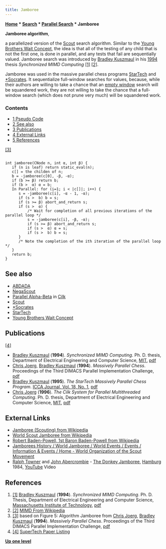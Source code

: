 ```yaml
---
title: Jamboree
---
```

**[Home](Home "Home") \* [Search](Search "Search") \* [Parallel Search](Parallel_Search "Parallel Search") \* Jamboree**


**Jamboree algorithm**,  

a parallelized version of the [Scout](Scout "Scout") search algorithm. Similar to the [Young Brothers Wait Concept](Young_Brothers_Wait_Concept "Young Brothers Wait Concept"), the idea is that all of the testing of any child that is not the first one, is done in parallel, and any tests that fail are sequentially valued. Jamboree search was introduced by [Bradley Kuszmaul](Bradley_Kuszmaul "Bradley Kuszmaul") in his [1994](Timeline#1994 "Timeline") thesis *Synchronized MIMD Computing* <a id="cite-note-1" href="#cite-ref-1">[1]</a> <a id="cite-note-2" href="#cite-ref-2">[2]</a>. 


Jamboree was used in the massive parallel chess programs [StarTech](StarTech "StarTech") and [\*Socrates](Star_Socrates "Star Socrates"). It sequentialize full-window searches for values, because, while their authors are willing to take a chance that an [empty window](Null_Window "Null Window") search will be squandered work, they are not willing to take the chance that a full-window search (which does not prune very much) will be squandered work. 



### Contents


* [1 Pseudo Code](#pseudo-code)
* [2 See also](#see-also)
* [3 Publications](#publications)
* [4 External Links](#external-links)
* [5 References](#references)






<a id="cite-note-3" href="#cite-ref-3">[3]</a>




```

int jamboree(CNode n, int α, int β) {
   if (n is leaf) return static_eval(n);
   c[] = the childen of n;
   b = -jamboree(c[0], -β, -α); 
   if (b >= β) return b;
   if (b >  α) α = b;
   In Parallel: for (i=1; i < |c[]|; i++) {
      s = -jamboree(c[i], -α - 1, -α);
      if (s >  b) b = s;
      if (s >= β) abort_and_return s;
      if (s >  α) {
          /* Wait for completion of all previous iterations of the parallel loop */
          s = -jamboree(c[i], -β, -α);
          if (s >= β) abort_and_return s;
          if (s >  α) α = s;
          if (s >  b) b = s;
      }
      /* Note the completion of the ith iteration of the parallel loop */
   }
   return b;
}

```

## See also


* [ABDADA](ABDADA "ABDADA")
* [NegaScout](NegaScout "NegaScout")
* [Parallel Alpha-Beta](Cilk#ParallelAlphaBeta "Cilk") in [Cilk](Cilk "Cilk")
* [Scout](Scout "Scout")
* [\*Socrates](Star_Socrates "Star Socrates")
* [StarTech](StarTech "StarTech")
* [Young Brothers Wait Concept](Young_Brothers_Wait_Concept "Young Brothers Wait Concept")


## Publications


<a id="cite-note-4" href="#cite-ref-4">[4]</a>



* [Bradley Kuszmaul](Bradley_Kuszmaul "Bradley Kuszmaul") (**1994**). *Synchronized MIMD Computing*. Ph. D. thesis, Department of Electrical Engineering and Computer Science, [MIT](Massachusetts_Institute_of_Technology "Massachusetts Institute of Technology"), [pdf](http://supertech.csail.mit.edu/papers/thesis-kuszmaul.pdf)
* [Chris Joerg](Chris_Joerg "Chris Joerg"), [Bradley Kuszmaul](Bradley_Kuszmaul "Bradley Kuszmaul") (**1994**). *Massively Parallel Chess*. Proceedings of the Third DIMACS Parallel Implementation Challenge, [pdf](http://supertech.csail.mit.edu/papers/dimacs94.pdf)
* [Bradley Kuszmaul](Bradley_Kuszmaul "Bradley Kuszmaul") (**1995**). *The StarTech Massively Parallel Chess Program*. [ICCA Journal, Vol. 18, No. 1](ICGA_Journal#18_1 "ICGA Journal"), [pdf](http://supertech.csail.mit.edu/papers/startech.pdf)
* [Chris Joerg](Chris_Joerg "Chris Joerg") (**1996**). *The Cilk System for Parallel Multithreaded Computing*. Ph. D. thesis, Department of Electrical Engineering and Computer Science, [MIT](Massachusetts_Institute_of_Technology "Massachusetts Institute of Technology"), [pdf](http://supertech.csail.mit.edu/papers/joerg-phd-thesis.pdf)


## External Links


* [Jamboree (Scouting) from Wikipedia](https://en.wikipedia.org/wiki/Jamboree_%28Scouting%29)
* [World Scout Jamboree from Wikipedia](https://en.wikipedia.org/wiki/World_Scout_Jamboree)
* [Robert Baden-Powell, 1st Baron Baden-Powell from Wikipedia](https://en.wikipedia.org/wiki/Robert_Baden-Powell,_1st_Baron_Baden-Powell)
* [Jamborees History / World Jamboree / World Events / Events / Information & Events / Home - World Organization of the Scout Movement](http://www.scout.org/en/information_events/events/world_events/world_jamboree/jamborees_history)
* [Ralph Towner](Category:Ralph_Towner "Category:Ralph Towner") and [John Abercrombie](Category:John_Abercrombie "Category:John Abercrombie") - [The Donkey Jamboree](https://en.wikipedia.org/wiki/Slide_Show_(album)), [Hamburg](https://en.wikipedia.org/wiki/Hamburg) 1984, [YouTube](https://en.wikipedia.org/wiki/YouTube) Video


 
## References


1. <a id="cite-ref-1" href="#cite-note-1">[1]</a> [Bradley Kuszmaul](Bradley_Kuszmaul "Bradley Kuszmaul") (**1994**). *Synchronized MIMD Computing*. Ph. D. Thesis, Department of Electrical Engineering and Computer Science, [Massachusetts Institute of Technology](Massachusetts_Institute_of_Technology "Massachusetts Institute of Technology"), [pdf](http://supertech.csail.mit.edu/papers/thesis-kuszmaul.pdf)
2. <a id="cite-ref-2" href="#cite-note-2">[2]</a> [MIMD From Wikipedia](https://en.wikipedia.org/wiki/MIMD)
3. <a id="cite-ref-3" href="#cite-note-3">[3]</a> based on Figure 5: Algorithm Jamboree from [Chris Joerg](Chris_Joerg "Chris Joerg"), [Bradley Kuszmaul](Bradley_Kuszmaul "Bradley Kuszmaul") (**1994**). *Massively Parallel Chess*. Proceedings of the Third DIMACS Parallel Implementation Challenge, [pdf](http://supertech.csail.mit.edu/papers/dimacs94.pdf)
4. <a id="cite-ref-4" href="#cite-note-4">[4]</a> [SuperTech Paper Listing](http://supertech.csail.mit.edu/papers.html)

**[Up one level](Parallel_Search "Parallel Search")**







 
